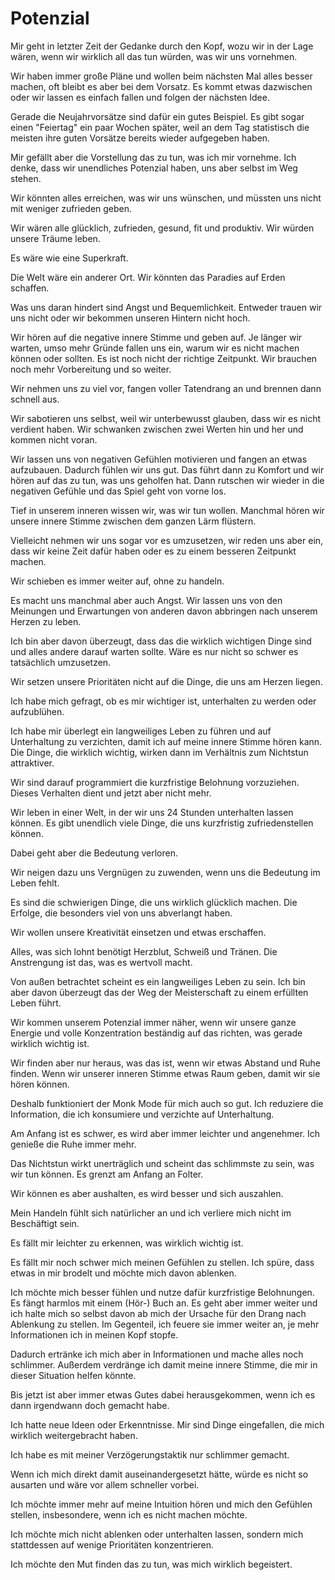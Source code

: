 # Potenzial

Mir geht in letzter Zeit der Gedanke durch den Kopf, wozu wir in der Lage wären, wenn wir wirklich all das tun würden, was wir uns vornehmen.

Wir haben immer große Pläne und wollen beim nächsten Mal alles besser machen, oft bleibt es aber bei dem Vorsatz. Es kommt etwas dazwischen oder wir lassen es einfach fallen und folgen der nächsten Idee. 

Gerade die Neujahrvorsätze sind dafür ein gutes Beispiel. Es gibt sogar einen "Feiertag" ein paar Wochen später, weil an dem Tag statistisch die meisten ihre guten Vorsätze bereits wieder aufgegeben haben.

Mir gefällt aber die Vorstellung das zu tun, was ich mir vornehme. Ich denke, dass wir unendliches Potenzial haben, uns aber selbst im Weg stehen.

Wir könnten alles erreichen, was wir uns wünschen, und müssten uns nicht mit weniger zufrieden geben.

Wir wären alle glücklich, zufrieden, gesund, fit und produktiv. Wir würden unsere Träume leben.

Es wäre wie eine Superkraft.

Die Welt wäre ein anderer Ort. Wir könnten das Paradies auf Erden schaffen.

Was uns daran hindert sind Angst und Bequemlichkeit. Entweder trauen wir uns nicht oder wir bekommen unseren Hintern nicht hoch.

Wir hören auf die negative innere Stimme und geben auf. Je länger wir warten, umso mehr Gründe fallen uns ein, warum wir es nicht machen können oder sollten. Es ist noch nicht der richtige Zeitpunkt. Wir brauchen noch mehr Vorbereitung und so weiter.

Wir nehmen uns zu viel vor, fangen voller Tatendrang an und brennen dann schnell aus.

Wir sabotieren uns selbst, weil wir unterbewusst glauben, dass wir es nicht verdient haben. Wir schwanken zwischen zwei Werten hin und her und kommen nicht voran.

Wir lassen uns von negativen Gefühlen motivieren und fangen an etwas aufzubauen. Dadurch fühlen wir uns gut. Das führt dann zu Komfort und wir hören auf das zu tun, was uns geholfen hat. Dann rutschen wir wieder in die negativen Gefühle und das Spiel geht von vorne los.

Tief in unserem inneren wissen wir, was wir tun wollen. Manchmal hören wir unsere innere Stimme zwischen dem ganzen Lärm flüstern.

Vielleicht nehmen wir uns sogar vor es umzusetzen, wir reden uns aber ein, dass wir keine Zeit dafür haben oder es zu einem besseren Zeitpunkt machen.

Wir schieben es immer weiter auf, ohne zu handeln.

Es macht uns manchmal aber auch Angst. Wir lassen uns von den Meinungen und Erwartungen von anderen davon abbringen nach unserem Herzen zu leben.

Ich bin aber davon überzeugt, dass das die wirklich wichtigen Dinge sind und alles andere darauf warten sollte. Wäre es nur nicht so schwer es tatsächlich umzusetzen.

Wir setzen unsere Prioritäten nicht auf die Dinge, die uns am Herzen liegen.

Ich habe mich gefragt, ob es mir wichtiger ist, unterhalten zu werden oder aufzublühen.

Ich habe mir überlegt ein langweiliges Leben zu führen und auf Unterhaltung zu verzichten, damit ich auf meine innere Stimme hören kann. Die Dinge, die wirklich wichtig, wirken dann im Verhältnis zum Nichtstun attraktiver.

Wir sind darauf programmiert die kurzfristige Belohnung vorzuziehen. Dieses Verhalten dient und jetzt aber nicht mehr.

Wir leben in einer Welt, in der wir uns 24 Stunden unterhalten lassen können. Es gibt unendlich viele Dinge, die uns kurzfristig zufriedenstellen können.

Dabei geht aber die Bedeutung verloren.

Wir neigen dazu uns Vergnügen zu zuwenden, wenn uns die Bedeutung im Leben fehlt.

Es sind die schwierigen Dinge, die uns wirklich glücklich machen. Die Erfolge, die besonders viel von uns abverlangt haben.

Wir wollen unsere Kreativität einsetzen und etwas erschaffen.

Alles, was sich lohnt benötigt Herzblut, Schweiß und Tränen. Die Anstrengung ist das, was es wertvoll macht.

Von außen betrachtet scheint es ein langweiliges Leben zu sein. Ich bin aber davon überzeugt das der Weg der Meisterschaft zu einem erfüllten Leben führt.

Wir kommen unserem Potenzial immer näher, wenn wir unsere ganze Energie und volle Konzentration beständig auf das richten, was gerade wirklich wichtig ist.

Wir finden aber nur heraus, was das ist, wenn wir etwas Abstand und Ruhe finden. Wenn wir unserer inneren Stimme etwas Raum geben, damit wir sie hören können.

Deshalb funktioniert der Monk Mode für mich auch so gut. Ich reduziere die Information, die ich konsumiere und verzichte auf Unterhaltung.

Am Anfang ist es schwer, es wird aber immer leichter und angenehmer. Ich genieße die Ruhe immer mehr.

Das Nichtstun wirkt unerträglich und scheint das schlimmste zu sein, was wir tun können. Es grenzt am Anfang an Folter. 

Wir können es aber aushalten, es wird besser und sich auszahlen.

Mein Handeln fühlt sich natürlicher an und ich verliere mich nicht im Beschäftigt sein.

Es fällt mir leichter zu erkennen, was wirklich wichtig ist.

Es fällt mir noch schwer mich meinen Gefühlen zu stellen. Ich spüre, dass etwas in mir brodelt und möchte mich davon ablenken. 

Ich möchte mich besser fühlen und nutze dafür kurzfristige Belohnungen. Es fängt harmlos mit einem (Hör-) Buch an. Es geht aber immer weiter und ich halte mich so selbst davon ab mich der Ursache für den Drang nach Ablenkung zu stellen. Im Gegenteil, ich feuere sie immer weiter an, je mehr Informationen ich in meinen Kopf stopfe.

Dadurch ertränke ich mich aber in Informationen und mache alles noch schlimmer. Außerdem verdränge ich damit meine innere Stimme, die mir in dieser Situation helfen könnte.

Bis jetzt ist aber immer etwas Gutes dabei herausgekommen, wenn ich es dann irgendwann doch gemacht habe.

Ich hatte neue Ideen oder Erkenntnisse. Mir sind Dinge eingefallen, die mich wirklich weitergebracht haben.

Ich habe es mit meiner Verzögerungstaktik nur schlimmer gemacht.

Wenn ich mich direkt damit auseinandergesetzt hätte, würde es nicht so ausarten und wäre vor allem schneller vorbei. 

Ich möchte immer mehr auf meine Intuition hören und mich den Gefühlen stellen, insbesondere, wenn ich es nicht machen möchte.

Ich möchte mich nicht ablenken oder unterhalten lassen, sondern mich stattdessen auf wenige Prioritäten konzentrieren.

Ich möchte den Mut finden das zu tun, was mich wirklich begeistert.

